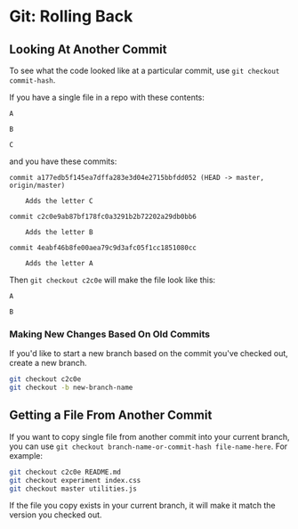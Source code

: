 # Git: Rolling Back

## Looking At Another Commit

To see what the code looked like at a particular commit, use `git checkout commit-hash`.

If you have a single file in a repo with these contents:

```text
A

B

C
```

and you have these commits:

```
commit a177edb5f145ea7dffa283e3d04e2715bbfdd052 (HEAD -> master, origin/master)

    Adds the letter C

commit c2c0e9ab87bf178fc0a3291b2b72202a29db0bb6

    Adds the letter B

commit 4eabf46b8fe00aea79c9d3afc05f1cc1851080cc

    Adds the letter A
```

Then `git checkout c2c0e` will make the file look like this:

```
A

B
```

### Making New Changes Based On Old Commits

If you'd like to start a new branch based on the commit you've checked out, create a new branch.

```bash
git checkout c2c0e
git checkout -b new-branch-name
```

## Getting a File From Another Commit

If you want to copy single file from another commit into your current branch, you can use `git checkout branch-name-or-commit-hash file-name-here`. For example:

```bash
git checkout c2c0e README.md
git checkout experiment index.css
git checkout master utilities.js
```

If the file you copy exists in your current branch, it will make it match the version you checked out.
